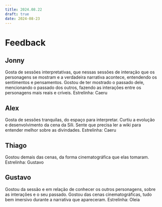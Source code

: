```yaml
---
title: 2024.08.22
draft: true
date: 2024-08-23
---
```



# Feedback
## Jonny
Gosta de sessões interpretativas, que nessas sessões de interação que os personagens se mostram e a verdadeira narrativa acontece, entendendo os sentimentos e pensamentos. Gostou de ter mostrado o passado dele, mencionando o passado dos outros, fazendo as interações entre os personagens mais reais e críveis.
Estrelinha: Caeru


## Alex
Gosta de sessões tranquilas, do espaço para interpretar. Curtiu a evolução e desenvolvimento da cena da Síli. Sente que precisa ler a wiki para entender melhor sobre as divindades.
Estrelinha: Caeru


## Thiago
Gostou demais das cenas, da forma cinematográfica que elas tomaram. 
Estrelinha: Gustavo


## Gustavo
Gostou da sessão e em relação de conhecer os outros personagens, sobre as interações e o seu passado. Gostou das cenas cinematográficas, tudo bem imersivo durante a narrativa que apareceram.
Estrelinha: Oleia